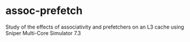 # assoc-prefetch
Study of the effects of associativity and prefetchers on an L3 cache using Sniper Multi-Core Simulator 7.3
